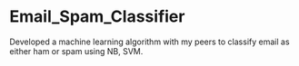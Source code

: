 # Email_Spam_Classifier
Developed a machine learning algorithm with my peers to classify email as either ham or spam using NB, SVM.
